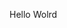 Hello Wolrd




































































































































































































































































































































































































































































































































































































































































































































































































































































































































































































































































































































































































































































































































































































































































































































































































































































































































































